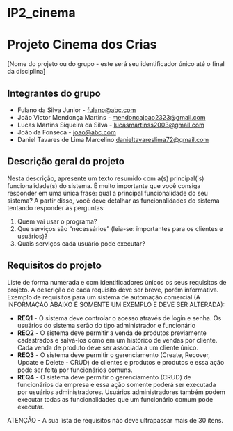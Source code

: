 # IP2_cinema
# Projeto Cinema dos Crias 
[Nome do projeto ou do grupo - este será seu identificador único até o final da disciplina]

## Integrantes do grupo 
 * Fulano da Silva Junior - fulano@abc.com
 * João Victor Mendonça Martins - mendoncajoao2323@gmail.com
 * Lucas Martins Siqueira da Silva - lucasmartinss2003@gmail.com
 * João da Fonseca - joao@abc.com
 * Daniel Tavares de Lima Marcelino
danieltavareslima72@gmail.com

## Descrição geral do projeto 
Nesta descrição, apresente um texto resumido com a(s) principal(is) funcionalidade(s) do sistema. 
É muito importante que você consiga responder em uma única frase: qual a principal funcionalidade do seu sistema? 
A partir disso, você deve detalhar as funcionalidades do sistema tentando responder às perguntas:
 1. Quem vai usar o programa?
 2. Que serviços são “necessários” (leia-se: importantes para os clientes e usuários)?
 3. Quais serviços cada usuário pode executar?

## Requisitos do projeto
Liste de forma numerada e com identificadores únicos os seus requisitos de projeto. 
A descrição de cada requisito deve ser breve, porém informativa. 
Exemplo de requisitos para um sistema de automação comercial (A INFORMAÇÃO ABAIXO É SOMENTE UM EXEMPLO E DEVE SER ALTERADA):
 * **REQ1** - O sistema deve controlar o acesso através de login e senha. Os usuários do sistema serão do tipo administrador e funcionário
 * **REQ2** - O sistema deve permitir a venda de produtos previamente cadastrados e salvá-los como em um histórico de vendas por cliente. Cada venda de produto deve ser associada a um cliente único.
 * **REQ3** - O sistema deve permitir o gerenciamento (Create, Recover, Update e Delete - CRUD) de clientes e produtos e produtos e essa ação pode ser feita por funcionários comuns.
 * **REQ4** - O sistema deve permitir o gerenciamento (CRUD) de funcionários da empresa e essa ação somente poderá ser executada por usuários administradores. Usuários administradores também podem executar todas as funcionalidades que um funcionário comum pode executar.

ATENÇÃO - A sua lista de requisitos não deve ultrapassar mais de 30 itens.
